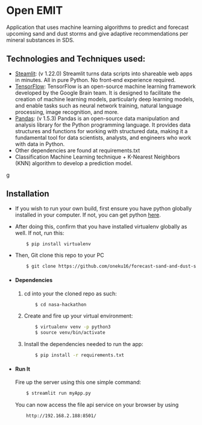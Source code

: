 # Open EMIT

Application that uses machine learning algorithms to predict and forecast upcoming sand and dust storms  and give adaptive recommendations per mineral substances in SDS. 

## Technologies and Techniques used:
* [Steamlit](https://streamlit.io/): (v 1.22.0) Streamlit turns data scripts into shareable web apps in minutes.
All in pure Python. No front‑end experience required.
* [TensorFlow](https://www.tensorflow.org/?hl=end): TensorFlow is an open-source machine learning framework developed by the Google Brain team. It is designed to facilitate the creation of machine learning models, particularly deep learning models, and enable tasks such as neural network training, natural language processing, image recognition, and more.
* [Pandas](https://pandas.pydata.org/): (v 1.5.3) Pandas is an open-source data manipulation and analysis library for the Python programming language. It provides data structures and functions for working with structured data, making it a fundamental tool for data scientists, analysts, and engineers who work with data in Python.
* Other dependencies are found at requirements.txt
* Classification Machine Learning technique + K-Nearest Neighbors (KNN) algorithm to develop a prediction model.

g
## Installation
* If you wish to run your own build, first ensure you have python globally installed in your computer. If not, you can get python [here](https://www.python.org").
* After doing this, confirm that you have installed virtualenv globally as well. If not, run this:
    ```bash
        $ pip install virtualenv
    ```
* Then, Git clone this repo to your PC
    ```bash
        $ git clone https://github.com/oneku16/forecast-sand-and-dust-storms
    ```

* #### Dependencies
    1. cd into your the cloned repo as such:
        ```bash
            $ cd nasa-hackathon
        ```
    2. Create and fire up your virtual environment:
        ```bash
            $ virtualenv venv -p python3
            $ source venv/bin/activate
        ```
    3. Install the dependencies needed to run the app:
        ```bash
            $ pip install -r requirements.txt
        ```

* #### Run It
    Fire up the server using this one simple command:
    ```bash
        $ streamlit run myApp.py
    ```
    You can now access the file api service on your browser by using
    ```
        http://192.168.2.188:8501/
    ```

